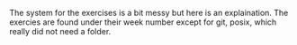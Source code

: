The system for the exercises is a bit messy but here is an explaination. 
The exercies are found under their week number except for git, posix, 
which really did not need a folder. 

